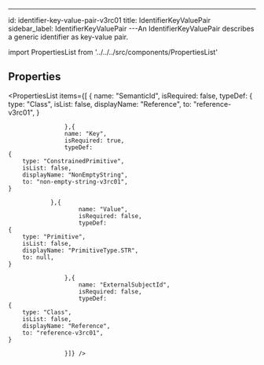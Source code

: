 --- 
id: identifier-key-value-pair-v3rc01 
title: IdentifierKeyValuePair 
sidebar_label: IdentifierKeyValuePair 
---An IdentifierKeyValuePair describes a generic identifier as key-value pair.

import PropertiesList from '../../../src/components/PropertiesList' 

## Properties 

<PropertiesList items={[ 
{
                        name: "SemanticId",
                        isRequired: false,
                        typeDef: 
    {
        type: "Class",
        isList: false,
        displayName: "Reference",
        to: "reference-v3rc01",
    }
    
                    },{
                    name: "Key",
                    isRequired: true,
                    typeDef: 
    {
        type: "ConstrainedPrimitive",
        isList: false,
        displayName: "NonEmptyString",
        to: "non-empty-string-v3rc01",
    }
    
                },{
                        name: "Value",
                        isRequired: false,
                        typeDef: 
    {
        type: "Primitive",
        isList: false,
        displayName: "PrimitiveType.STR",
        to: null,
    }
    
                    },{
                        name: "ExternalSubjectId",
                        isRequired: false,
                        typeDef: 
    {
        type: "Class",
        isList: false,
        displayName: "Reference",
        to: "reference-v3rc01",
    }
    
                    }]} /> 
 

